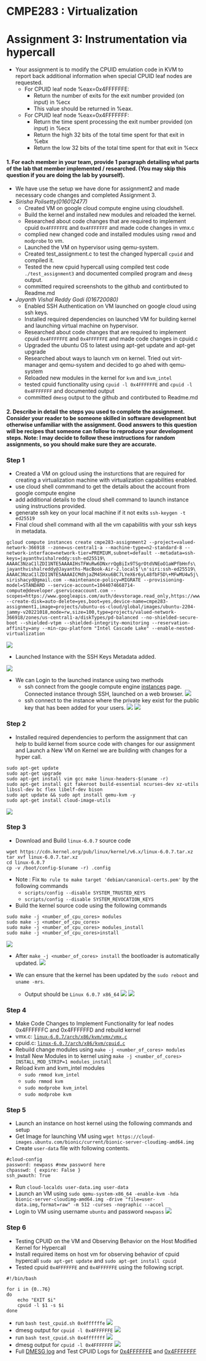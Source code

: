 # CMPE283 : Virtualization 
# Assignment 3:  Instrumentation via hypercall
- Your assignment is to modify the CPUID emulation code in KVM to report back additional information when special CPUID leaf nodes are requested.
  - For CPUID leaf node %eax=0x4FFFFFFE:
    - Return the number of exits for the exit number provided (on input) in %ecx
    - This value should be returned in %eax.
  - For CPUID leaf node %eax=0x4FFFFFFF:
    - Return the time spent processing the exit number provided (on input) in %ecx
    - Return the high 32 bits of the total time spent for that exit in %ebx
    - Return the low 32 bits of the total time spent for that exit in %ecx
    
#### 1. For each member in your team, provide 1 paragraph detailing what parts of the lab that member  implemented / researched. (You may skip this question if you are doing the lab by yourself).
- We have use the setup we have done for assignment2 and made necessary code changes and completed Assignment 3.
- *Sirisha Polisetty(016012477)*
  - Created VM on google cloud compute engine using cloudshell.
  - Build the kernel and installed new modules and reloaded the kernel.
  - Researched about code changes that are required to implement cpuid `0x4FFFFFFE` and `0x4FFFFFFF` and made code changes in vmx.c
  - complied new changed code and installed modules using `rmmod` and `modprobe` to vm.
  - Launched the VM on hypervisor using qemu-system.
  - Created test_assignment.c to test the changed hypercall `cpuid` and compiled it.
  - Tested the new cpuid hypercall using compiled test code `./test_assignment3` and documented compiled program and `dmesg` output.
  - committed required screenshots to the github and contirbuted to Readme.md
- *Jayanth Vishal Reddy Godi (016720080)*
  - Enabled SSH Authentication on VM launched on google cloud using ssh keys.
  - Installed required dependencies on launched VM for building kernel and launching virtual machine on hypervisor.
  - Researched about code changes that are required to implement cpuid `0x4FFFFFFE` and `0x4FFFFFFE` and made code changes in cpuid.c
  - Upgraded the ubuntu OS to latest using apt-get update and apt-get upgrade
  - Researched about ways to launch vm on kernel. Tried out virt-manager and qemu-system and decided to go ahed with qemu-system
  - Reloaded new modules in the kernel for `kvm` and `kvm_intel`
  - tested cpuid functionality using `cpuid -l 0x4FFFFFFE` and `cpuid -l 0x4FFFFFFF` and documented output
  - committed `dmesg` output to the github and contirbuted to Readme.md

#### 2. Describe in detail the steps you used to complete the assignment. Consider your reader to be someone  skilled in software development but otherwise unfamiliar with the assignment. Good answers to this  question will be recipes that someone can follow to reproduce your development steps. Note: I may decide to follow these instructions for random assignments, so you should make sure  they are accurate.

### Step 1 
- Created a VM on gcloud using the insturctions that are required for creating a virtualization machine with virtualization capabilities enabled.
- use cloud shell commmand to get the details about the account from google compute engine
- add additional details to the cloud shell command to launch instance using instructions provided.
- generate ssh key on your local machine if it not exits `ssh-keygen -t ed25519`
- Final cloud shell command with all the vm capabilitis with your ssh keys in metadata.
```
gcloud compute instances create cmpe283-assignment2 --project=valued-network-366918 --zone=us-central1-a --machine-type=n2-standard-8 --network-interface=network-tier=PREMIUM,subnet=default --metadata=ssh-keys=jayanthvishalreddy:ssh-ed25519\ AAAAC3NzaC1lZDI1NTE5AAAAIHsTFWuRw6DNxrrQgBiIx9TSgrOtdVNEoO1aWPfbHnfs\ jayanthvishalreddy@Jayanths-MacBook-Air-2.local$'\n'siri:ssh-ed25519\ AAAAC3NzaC1lZDI1NTE5AAAAICMdhjaZM4SHxu6BC7LYeX6r6yL48fbF5D\+MFwMU4w5j\ sirishacyd@gmail.com --maintenance-policy=MIGRATE --provisioning-model=STANDARD --service-account=1044074668714-compute@developer.gserviceaccount.com --scopes=https://www.googleapis.com/auth/devstorage.read_only,https://www.googleapis.com/auth/logging.write,https://www.googleapis.com/auth/monitoring.write,https://www.googleapis.com/auth/servicecontrol,https://www.googleapis.com/auth/service.management.readonly,https://www.googleapis.com/auth/trace.append --create-disk=auto-delete=yes,boot=yes,device-name=cmpe283-assignment1,image=projects/ubuntu-os-cloud/global/images/ubuntu-2204-jammy-v20221018,mode=rw,size=100,type=projects/valued-network-366918/zones/us-central1-a/diskTypes/pd-balanced --no-shielded-secure-boot --shielded-vtpm --shielded-integrity-monitoring --reservation-affinity=any --min-cpu-platform "Intel Cascade Lake" --enable-nested-virtualization
```
![](screenshots/instance_launched.png)
- Launched Instance with the SSH Keys Metadata added.

![](screenshots/ssh_keys.png)

- We can Login to the launched instance using two methods
    - ssh connect from the google compute engine [instances](https://console.cloud.google.com/compute/instances) page. Connected instance through SSH, launched on a web browser.
    ![](screenshots/3.connected_instance.png)
    - ssh connect to the instance where the private key exist for the public key that has been added for your users.
    ![](screenshots/ssh_login_siri.png)
    ![](screenshots/ssh_login_jayanth.png)

### Step 2 
- Installed required dependencies to perform the assignment that can help to build kernel from source code with changes for our assignment and Launch a New VM on Kernel we are building with changes for a hyper call.
```
sudo apt-get update
sudo apt-get upgrade
sudo apt-get install vim gcc make linux-headers-$(uname -r)
sudo apt-get install git fakeroot build-essential ncurses-dev xz-utils libssl-dev bc flex libelf-dev bison
sudo apt update && sudo apt install qemu-kvm -y
sudo apt-get install cloud-image-utils
```
![](screenshots/install_dependencies.png)

### Step 3
- Download and Build `linux-6.0.7` source code
```
wget https://cdn.kernel.org/pub/linux/kernel/v6.x/linux-6.0.7.tar.xz
tar xvf linux-6.0.7.tar.xz
cd linux-6.0.7
cp -v /boot/config-$(uname -r) .config
```
- Note : Fix `No rule to make target 'debian/canonical-certs.pem'` by the following commands
  - `scripts/config --disable SYSTEM_TRUSTED_KEYS`
  - `scripts/config --disable SYSTEM_REVOCATION_KEYS`
- Build the kernel source code using the following commands
```
sudo make -j <number_of_cpu_cores> modules
sudo make -j <number_of_cpu_cores>
sudo make -j <number_of_cpu_cores> modules_install
sudo make -j <number_of_cpu_cores>install
```
![](screenshots/make_modules_install.png) 
- After `make -j <number_of_cores> install` the bootloader is automatically updated.
![](screenshots/make_install.png)

- We can ensure that the kernel has been updated by the `sudo reboot` and `uname -mrs`.
  - Output should be `Linux 6.0.7 x86_64`
![](screenshots/reboot.png)
![](screenshots/uname_reboot.png)

### Step 4
- Make Code Changes to Implement Functionality for leaf nodes 0x4FFFFFFC and 0x4FFFFFFD and rebuild kernel
- vmx.c: [`linux-6.0.7/arch/x86/kvm/vmx/vmx.c`](arch/x86/kvm/vmx/vmx.c)
- cpuid.c: [`linux-6.0.7/arch/x86/kvm/cpuid.c`](arch/x86/kvm/cpuid.c)
- Rebuild change modules using `make -j <number_of_cores> modules` 
- Install New Modules in to kernel using `make -j <number_of_cores> INSTALL_MOD_STRIP=1 modules_install`
- Reload kvm and kvm_intel modules
  - `sudo rmmod kvm_intel`
  - `sudo rmmod kvm`
  - `sudo modprobe kvm_intel`
  - `sudo modprobe kvm`

### Step 5
- Launch an instance on host kernel using the following commands and setup
- Get Image for launching VM using `wget https://cloud-images.ubuntu.com/bionic/current/bionic-server-cloudimg-amd64.img` 
- Create `user-data` file with following contents.
```
#cloud-config
password: newpass #new password here
chpasswd: { expire: False }
ssh_pwauth: True
``` 
- Run `cloud-localds user-data.img user-data`
- Launch an VM using `sudo qemu-system-x86_64 -enable-kvm -hda bionic-server-cloudimg-amd64.img -drive "file=user-data.img,format=raw" -m 512 -curses -nographic --accel`
- Login to VM using username `ubuntu` and password `newpass`
![](screenshots/vm_launched.png)
### Step 6 
- Testing CPUID on the VM and Observing Behavior on the Host Modified Kernel for Hypercall
- Install required items on host vm for observing behavior of cpuid hypercall `sudo apt-get update` and `sudo apt-get install cpuid`
- Tested cpuid `0x4FFFFFFE` and `0x4FFFFFFE` using the following script.
```
#!/bin/bash

for i in {0..76}
do
    echo "EXIT $i"
    cpuid -l $1 -s $i
done
```
- run `bash test_cpuid.sh 0x4ffffffe`
![](screenshots/cpuid_ffe.png)
- dmesg output for `cpuid -l 0x4FFFFFFE`
![](screenshots/dmesg_ffe.png) 
- run `bash test_cpuid.sh 0x4fffffff`
![](screenshots/cpuid_fff.png)
- dmesg output for `cpuid -l 0x4FFFFFFF`
![](screenshots/dmesg_fff.png) 
- Full [DMESG log](screenshots/dmesg.out) and Test CPUID Logs for [0x4FFFFFFE](screenshots/test_output_ffe.log) and [0x4FFFFFFF](screenshots/test_output_fff.log)
